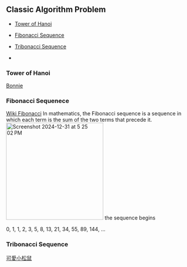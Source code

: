 ## Classic Algorithm Problem

- [Tower of Hanoi](#Tower-of-Hanoi)
- [Fibonacci Sequence](#Fibonacci-Sequence)
- [Tribonacci Sequence](#Tribonacci)

- []()
  
### Tower of Hanoi
<a href="https://youtu.be/gqTkx87r3do?si=5M43j8CH6fWyovrQ" target="_blank">Bonnie</a>

### Fibonacci Sequenece
<a href="https://zh.wikipedia.org/zh-tw/%E6%96%90%E6%B3%A2%E9%82%A3%E5%A5%91" target="_blank">Wiki Fibonacci</a>
In mathematics, the Fibonacci sequence is a sequence in which each term is the sum of the two terms that precede it. 
<img width="265" alt="Screenshot 2024-12-31 at 5 25 02 PM" src="https://github.com/user-attachments/assets/a445e948-5a41-4582-9211-d92ee8700c9f" />
the sequence begins

0, 1, 1, 2, 3, 5, 8, 13, 21, 34, 55, 89, 144, ...


### Tribonacci Sequence
<a href="https://www.youtube.com/watch?v=fNFcRT7Fswc" target="_blank">可愛小松鼠</a>
